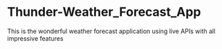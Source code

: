 # Thunder-Weather_Forecast_App
 This is the wonderful weather forecast application using live APIs with all impressive features 
